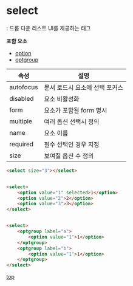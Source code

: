 # select
: 드롭 다운 리스트 UI를 제공하는 태그  


**포함 요소**  
- [option](./option.md)
- [optgroup](./option.md#optgroup)


속성 | 설명
---|---
autofocus | 문서 로드시 요소에 선택 포커스
disabled  | 요소 비활성화
form      | 요소가 포함될 form 명시
multiple  | 여러 옵션 선택시 정의
name      | 요소 이름
required  | 필수 선택인 경우 지정
size      | 보여질 옵션 수 정의



```html
<select size="3"></select>


<select>
    <option value="1" selected>1</option>
    <option value="2">2</option>
    <option value="3">3</option>
</select>


<select>
    <optgroup label="a">
        <option value="1">1</option>
    </optgroup>
    <optgroup label="b">
        <option value="1">1</option>
    </optgroup>
</select>
```



[top](#)
